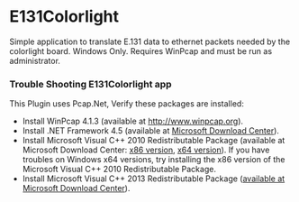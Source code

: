 # E131Colorlight

Simple application to translate E.131 data to ethernet packets needed by the colorlight board. Windows Only. Requires WinPcap and must be run as administrator.


### Trouble Shooting E131Colorlight app

This Plugin uses Pcap.Net, Verify these packages are installed:
* Install WinPcap 4.1.3 (available at <http://www.winpcap.org>).
* Install .NET Framework 4.5 (available at [Microsoft Download Center](https://www.microsoft.com/en-us/download/details.aspx?id=30653)).
* Install Microsoft Visual C++ 2010 Redistributable Package (available at Microsoft Download Center: [x86 version](https://download.microsoft.com/download/1/6/5/165255E7-1014-4D0A-B094-B6A430A6BFFC/vcredist_x86.exe), [x64 version](https://download.microsoft.com/download/1/6/5/165255E7-1014-4D0A-B094-B6A430A6BFFC/vcredist_x64.exe)). If you have troubles on Windows x64 versions, try installing the x86 version of the Microsoft Visual C++ 2010 Redistributable Package.
* Install Microsoft Visual C++ 2013 Redistributable Package ([available at Microsoft Download Center](https://www.microsoft.com/en-us/download/details.aspx?id=40784)).
